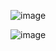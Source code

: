 
![image]({https://img.shields.io/twitter/url?color=%23E4405F&label=INSTAGRAM&logo=Instagram&logoColor=%23E4405F&style=for-the-badge&url=https%3A%2F%2Fwww.instagram.com%2Fjigsaw.rtf%2F})

![image]({https://img.shields.io/badge/Android-3DDC84?style=for-the-badge&logo=android&logoColor=white})

